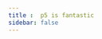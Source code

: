 ```yaml
---
title :  p5 is fantastic
sidebar: false
---
```

<ClientOnly>
<p5 type="polarCoordinates"></p5>
</ClientOnly>